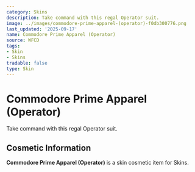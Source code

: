 ```yaml
---
category: Skins
description: Take command with this regal Operator suit.
image: ../images/commodore-prime-apparel-(operator)-f0db300776.png
last_updated: '2025-09-17'
name: Commodore Prime Apparel (Operator)
source: WFCD
tags:
- Skin
- Skins
tradable: false
type: Skin
---
```


# Commodore Prime Apparel (Operator)

Take command with this regal Operator suit.

## Cosmetic Information

**Commodore Prime Apparel (Operator)** is a skin cosmetic item for Skins.

